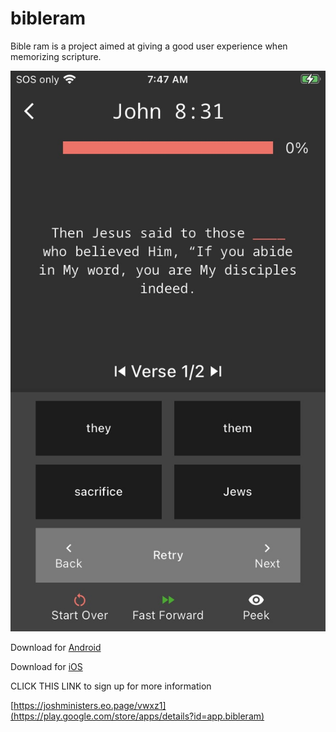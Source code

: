 # bibleram

Bible ram is a project aimed at giving a good user experience when memorizing
scripture.

![App](/app_store/ios_memorizing_se.png)

Download for [Android](https://play.google.com/store/apps/details?id=app.bibleram)

Download for [iOS](https://apps.apple.com/us/app/bible-ram-memorize-scripture/id6450688436)


CLICK THIS LINK to sign up for more information

[https://joshministers.eo.page/vwxz1](https://play.google.com/store/apps/details?id=app.bibleram)
